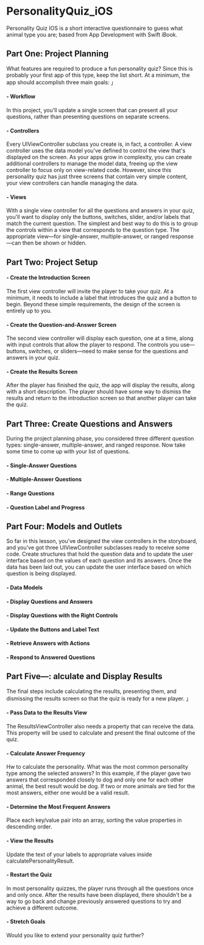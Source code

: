 # PersonalityQuiz_iOS
Personality Quiz IOS is a short interactive questionnaire to guess what animal type you are; based from App Development with Swift iBook.

## Part One: Project Planning

What features are required to produce a fun personality quiz? Since this is probably your first app of this type, keep the list short. At a minimum, the app should accomplish three main goals: 」

#### - Workflow

In this project, you'll update a single screen that can present all your questions, rather than presenting questions on separate screens.

#### - Controllers

Every UIViewController subclass you create is, in fact, a controller. A view controller uses the data model you've defined to control the view that's displayed on the screen. As your apps grow in complexity, you can create additional controllers to manage the model data, freeing up the view controller to focus only on view-related code. However, since this personality quiz has just three screens that contain very simple content, your view controllers can handle managing the data.

#### - Views

With a single view controller for all the questions and answers in your quiz, you'll want to display only the buttons, switches, slider, and/or labels that match the current question. The simplest and best way to do this is to group the controls within a view that corresponds to the question type. The appropriate view—for single-answer, multiple-answer, or ranged response—can then be shown or hidden.


## Part Two: Project Setup

#### - Create the Introduction Screen

The first view controller will invite the player to take your quiz. At a minimum, it needs to include a label that introduces the quiz and a button to begin. Beyond these simple requirements, the design of the screen is entirely up to you.

#### - Create the Question-and-Answer Screen

The second view controller will display each question, one at a time, along with input controls that allow the player to respond. The controls you use—buttons, switches, or sliders—need to make sense for the questions and answers in your quiz.

#### - Create the Results Screen

After the player has finished the quiz, the app will display the results, along with a short description. The player should have some way to dismiss the results and return to the introduction screen so that another player can take the quiz.


## Part Three: Create Questions and Answers

During the project planning phase, you considered three different question types: single-answer, multiple-answer, and ranged response. Now take some time to come up with your list of questions.

#### - Single-Answer Questions

#### - Multiple-Answer Questions

#### - Range Questions

#### - Question Label and Progress


## Part Four: Models and Outlets

So far in this lesson, you've designed the view controllers in the storyboard, and you've got three UIViewController subclasses ready to receive some code. Create structures that hold the question data and to update the user interface based on the values of each question and its answers. Once the data has been laid out, you can update the user interface based on which question is being displayed.

#### - Data Models

#### - Display Questions and Answers

#### - Display Questions with the Right Controls

#### - Update the Buttons and Label Text 

#### - Retrieve Answers with Actions

#### - Respond to Answered Questions


## Part Five—: alculate and Display Results 

The final steps include calculating the results, presenting them, and dismissing the results screen so that the quiz is ready for a new player. 」

#### - Pass Data to the Results View

The ResultsViewController also needs a property that can receive the data. This property will be used to calculate and present the final outcome of the quiz.

#### - Calculate Answer Frequency

Hw to calculate the personality. What was the most common personality type among the selected answers? In this example, if the player gave two answers that corresponded closely to dog and only one for each other animal, the best result would be dog. If two or more animals are tied for the most answers, either one would be a valid result.

#### - Determine the Most Frequent Answers 

Place each key/value pair into an array, sorting the value properties in descending order. 

#### - View the Results

Update the text of your labels to appropriate values inside calculatePersonalityResult.

#### - Restart the Quiz

In most personality quizzes, the player runs through all the questions once and only once. After the results have been displayed, there shouldn't be a way to go back and change previously answered questions to try and achieve a different outcome.

#### - Stretch Goals

Would you like to extend your personality quiz further?
